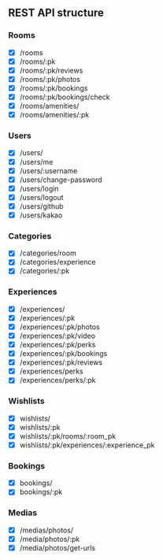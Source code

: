 ## REST API structure

### Rooms

- [x] /rooms
- [x] /rooms/:pk
- [x] /rooms/:pk/reviews
- [x] /rooms/:pk/photos
- [x] /rooms/:pk/bookings
- [x] /rooms/:pk/bookings/check
- [x] /rooms/amenities/
- [x] /rooms/amenities/:pk

### Users

- [x] /users/
- [x] /users/me
- [x] /users/:username
- [x] /users/change-password
- [x] /users/login
- [x] /users/logout
- [x] /users/github
- [x] /users/kakao

### Categories

- [x] /categories/room
- [x] /categories/experience
- [x] /categories/:pk

### Experiences

- [x] /experiences/
- [x] /experiences/:pk
- [x] /experiences/:pk/photos
- [x] /experiences/:pk/video
- [x] /experiences/:pk/perks
- [x] /experiences/:pk/bookings
- [x] /experiences/:pk/reviews
- [x] /experiences/perks
- [x] /experiences/perks/:pk

### Wishlists

- [x] wishlists/
- [x] wishlists/:pk
- [x] wishlists/:pk/rooms/:room_pk
- [x] wishlists/:pk/experiences/:experience_pk

### Bookings

- [x] bookings/
- [x] bookings/:pk

### Medias

- [x] /medias/photos/
- [x] /media/photos/:pk
- [x] /media/photos/get-urls
